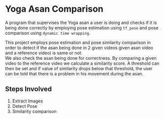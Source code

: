 # Yoga Asan Comparison
A program that supervises the Yoga asan a user is doing and checks if it is being done correctly by employing pose estimation using `tf_pose` and pose comparison using `dynamic time wrapping`.   
  

This project employs pose estimation and pose similarity comparison in order to detect if the asan being done in 2 given videos given asan video and a reference video) is same or not.   
We also check the asan being done for correctness. By comparing a given video to the reference video we calculate a similarity score. A threshold can then be set and if value of similarity drops below that threshold, the user can be told that there is a problem in his movement during the asan.

## Steps Involved
1.  Extract Images
2.  Detect Pose
3.  Similarity comparison
